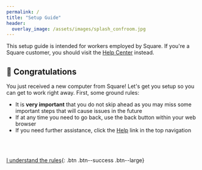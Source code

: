 ```yaml
---
permalink: /
title: "Setup Guide"
header:
  overlay_image: /assets/images/splash_confroom.jpg
---
```


This setup guide is intended for workers employed by Square. If you're a Square customer, you should visit the [Help Center](https://squareup.com/help/) instead.

## 🎉 Congratulations
You just received a new computer from Square! Let's get you setup so you can get to work right away. First, some ground rules:

* It is __very important__ that you do not skip ahead as you may miss some important steps that will cause issues in the future 
* If at any time you need to go back, use the back button within your web browser
* If you need further assistance, click the [Help](/help) link in the top navigation

<br /><br />

[I understand the rules](/os){: .btn .btn--success .btn--large}

